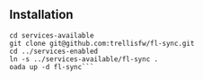 ## Installation

````cd path/to/your/oada-srvc-docker
cd services-available
git clone git@github.com:trellisfw/fl-sync.git
cd ../services-enabled
ln -s ../services-available/fl-sync .
oada up -d fl-sync```
````
